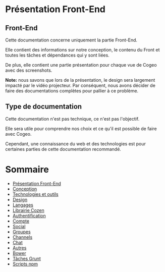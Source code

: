 # Présentation Front-End

## Front-End

Cette documentation concerne uniquement la partie Front-End.

Elle contient des informations sur notre conception, le contenu du Front et toutes les tâches et dépendances qui y sont liées.  

De plus, elle contient une partie présentation pour chaque vue de Cogeo avec des screenshots.  

**Note:** nous savons que lors de la présentation, le design sera largement impacté par le vidéo projecteur. Par conséquent, nous avons décider de faire des documentations complètes pour pallier à ce problème.

## Type de documentation

Cette documentation n'est pas technique, ce n'est pas l'objectif.

Elle sera utile pour comprendre nos choix et ce qu'il est possible de faire avec Cogeo.

Cependant, une connaissance du web et des technologies est pour certaines parties de cette documentation recommandé.

# Sommaire

- [Présentation Front-End](https://c0zen.github.io/Cogeo/front-end/about/)
- [Conception](https://c0zen.github.io/Cogeo/front-end/conception/)
- [Technologies et outils](https://c0zen.github.io/Cogeo/front-end/technologies/)
- [Design](https://c0zen.github.io/Cogeo/front-end/design/)
- [Langages](https://c0zen.github.io/Cogeo/front-end/languages/)
- [Librairie Cozen](https://c0zen.github.io/Cogeo/front-end/cozen/)
- [Authentification](https://c0zen.github.io/Cogeo/front-end/authentication/)
- [Compte](https://c0zen.github.io/Cogeo/front-end/account/)
- [Social](https://c0zen.github.io/Cogeo/front-end/social/)
- [Groupes](https://c0zen.github.io/Cogeo/front-end/groups/)
- [Channels](https://c0zen.github.io/Cogeo/front-end/channels/)
- [Chat](https://c0zen.github.io/Cogeo/front-end/chat/)
- [Autres](https://c0zen.github.io/Cogeo/front-end/others/)
- [Bower](https://c0zen.github.io/Cogeo/front-end/bower/)
- [Tâches Grunt](https://c0zen.github.io/Cogeo/front-end/grunt/)
- [Scripts npm](https://c0zen.github.io/Cogeo/front-end/npm/)
